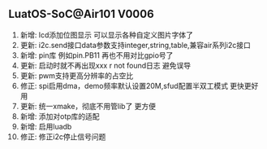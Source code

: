 ## LuatOS-SoC@Air101 V0006

1.  新增:  lcd添加位图显示 可以显示各种自定义图片字体了
2.  更新:  i2c.send接口data参数支持integer,string,table,兼容air系列i2c接口
3.  新增:  pin库 例如pin.PB11 再也不用对比gpio号了
4.  更新:  启动时就不再出现xxx r not found日志 避免误导
5.  更新:  pwm支持更高分辨率的占空比 
6.  修正:  spi启用dma，demo频率默认设置20M,sfud配置半双工模式 更快更好用
7.  更新:  统一xmake，彻底不用管lib了 更方便
8.  新增:  添加对otp库的适配
9.  新增:  启用luadb
10.  修正:  修正i2c停止信号问题

